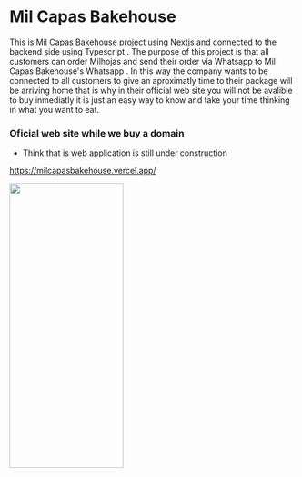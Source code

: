 # Mil Capas Bakehouse
This is Mil Capas Bakehouse project using Nextjs and connected to the backend side using Typescript . The purpose of this project is that all customers can order Milhojas and send their order via Whatsapp to Mil Capas Bakehouse's Whatsapp . In this way the company wants to be connected to all customers to give an aproximatly time to their package will be arriving home that is why in their official web site you will not be avalible to buy inmediatly it is just an easy way to know and take your time thinking in what you want to eat. 

###  Oficial web site while we buy a domain 

  * Think that is web application is still under construction 


https://milcapasbakehouse.vercel.app/

<a href="url"><img src="https://github.com/Yulanyandrea/MilCapasBakehouse_frontend/assets/79812118/23019df9-5e99-469c-bbd6-aaf446e17419" align="center" height="500" width="200" ></a>

